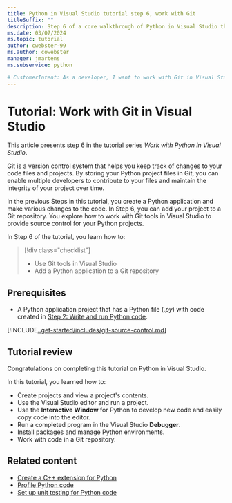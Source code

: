 ```yaml
---
title: Python in Visual Studio tutorial step 6, work with Git
titleSuffix: ""
description: Step 6 of a core walkthrough of Python in Visual Studio that demonstrates features for working with Git in Visual Studio.
ms.date: 03/07/2024
ms.topic: tutorial
author: cwebster-99
ms.author: cowebster
manager: jmartens
ms.subservice: python

# CustomerIntent: As a developer, I want to work with Git in Visual Studio so I can manage my Python files with source control.
---
```


# Tutorial: Work with Git in Visual Studio

This article presents step 6 in the tutorial series _Work with Python in Visual Studio_.

Git is a version control system that helps you keep track of changes to your code files and projects. By storing your Python project files in Git, you can enable multiple developers to contribute to your files and maintain the integrity of your project over time.

In the previous Steps in this tutorial, you create a Python application and make various changes to the code. In Step 6, you can add your project to a Git repository. You explore how to work with Git tools in Visual Studio to provide source control for your Python projects.

In Step 6 of the tutorial, you learn how to:

> [!div class="checklist"]
> - Use Git tools in Visual Studio
> - Add a Python application to a Git repository

## Prerequisites

- A Python application project that has a Python file (_.py_) with code created in [Step 2: Write and run Python code](tutorial-working-with-python-in-visual-studio-step-02-writing-code.md).

[!INCLUDE[..get-started/includes/git-source-control.md](../get-started/includes/git-source-control.md)]

## Tutorial review

Congratulations on completing this tutorial on Python in Visual Studio.

In this tutorial, you learned how to:

- Create projects and view a project's contents.
- Use the Visual Studio editor and run a project.
- Use the **Interactive Window** for Python to develop new code and easily copy code into the editor.
- Run a completed program in the Visual Studio **Debugger**.
- Install packages and manage Python environments.
- Work with code in a Git repository.

## Related content

- [Create a C++ extension for Python](working-with-c-cpp-python-in-visual-studio.md)
- [Profile Python code](profiling-python-code-in-visual-studio.md)
- [Set up unit testing for Python code](unit-testing-python-in-visual-studio.md)
